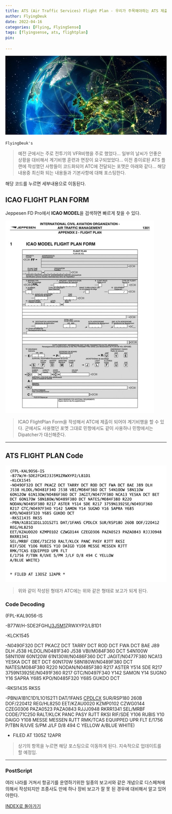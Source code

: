 ```yaml
---
title: ATS (Air Traffic Services) Flight Plan - 우리가 주목해야하는 ATS 제출 FlightPlan 항목별 해석
author: FlyingDeuk
date: 2022-04-16
categories: [Flying, FlyingSense]
tags: [flyingsense, ats, flightplan]
pin:

---
```


![ats](/img/flying/sense/ats.jpg)

`FlyingDeuk's`
> 예전 군에서는 주로 전투기의 VFR비행을 주로 했었다... 일부의 날씨가 안좋은 상황을 대비해서 계기비행 훈련과 면장이 요구되었었다... 이전 종이로된 ATS 플랜에 작성했던 사항들이 코드화되어 ATC에 전달되는 포맷은 아래와 같다... 해당 내용중 최신화 되는 내용들과 기본사항에 대해 포스팅한다.

해당 코드를 누르면 세부내용으로 이동된다.


## ICAO FLIGHT PLAN FORM
Jeppesen FD Pro에서 **ICAO MODEL**을 검색하면 빠르게 찾을 수 있다.

![ats](/img/flying/sense/ats1.jpg)
>ICAO FlightPlan Form을 작성해서 ATC에 제출이 되어야 계기비행을 할 수 있다. 군에서도 사용했던 포멧 그대로 민항에서도 같이 사용하나 민항에서는 Dipatcher가 대신해준다.

-----------

## ATS FLIGHT PLAN Code
![ats](/img/flying/sense/ats2.jpg)
>위와 같이 작성된 형태가 ATC에는 위와 같은 형태로 보고가 되게 된다.

### Code Decoding

(FPL-KAL9056-IS

-B77W/H-SDE2FGHI[J3J5M1](/posts/inmarsat/)ZRWXYP2/LB1D1

-KLCK1545

-N0490F320 DCT PKACZ DCT TARRY DCT ROD DCT FWA DCT BAE J89 DLH J538 HLDOL/N0481F340 J538 VBI/M084F360 DCT 54N100W 58N110W 60N120W 61N130W/N0486F360 DCT JAGIT/N0477F380 NCA13 YESKA DCT BET DCT 60N170W 58N180W/N0489F380 DCT NATES/M084F380 R220 NODAN/N0485F380 R217 ASTER Y514 SDE R217 3759N13925E/N0491F360 R217 GTC/N0497F340 Y142 SAMON Y14 SUGNO Y16 SAPRA Y685 KPO/N0485F320 Y685 GUKDO DCT

-RKSI1435 RKSS

-PBN/A1B1C1D1L1O1S2T1 DAT/1FANS [CPDLCX](/posts/cpdlcx/) SUR/RSP180 260B DOF/220412 REG/HL8250 EET/KZAU0020 KZMP0102 CZWG0144 CZEG0306 PAZA0523 PAZA0843 RJJJ0948 RKRR1341 SEL/MRBF CODE/71C250 RALT/KLCK PANC PASY RJTT RKSI RIF/SDE Y106 RUBIS Y10 DAIGO Y108 MESSE MESSEN RJTT RMK/TCAS EQUIPPED UPR FLT E/1756 P/TBN R/UVE S/PM J/LF D/8 494 C YELLOW A/BLUE WHITE)

 * FILED AT 1305Z 12APR

> 상기의 항목을 누르면 해당 포스팅으로 이동하게 된다. 지속적으로 업데이트를 할 예정임.

-------

### PostScript
여러 나라를 거쳐서 항공기를 운영하기위한 일종의 보고서와 같은 개념으로 디스페쳐에 의해서 작성되지만 조종사도 만에 하나 장비 보고가 잘 못 된 경우에 대비해서 알고 있어야한다.


[INDEX로 돌아가기](/categories/flyingsense/)

